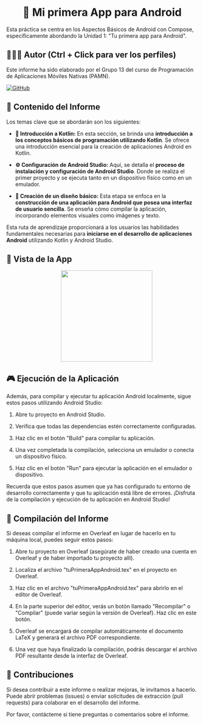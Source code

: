 <h1 align="center">&#x1F382 Mi primera App para Android</h1>

Esta práctica se centra en los Aspectos Básicos de Android con Compose, específicamente abordando la Unidad 1: "Tu primera app para Android".

## 🙆👨‍💻 Autor (Ctrl + Click para ver los perfiles)
Este informe ha sido elaborado por el Grupo 13 del curso de Programación de Aplicaciones Móviles Nativas (PAMN).

[![GitHub](https://img.shields.io/badge/GitHub-Alejandro%20David%20Arzola%20Saavedra-blue?style=flat-square&logo=github)](https://github.com/AlejandroDavidArzolaSaavedra)
  
## 📑 Contenido del Informe
Los temas clave que se abordarán son los siguientes:

- **🚀 Introducción a Kotlin:**
  En esta sección, se brinda una **introducción a los conceptos básicos de programación utilizando Kotlin**. Se ofrece una introducción esencial para la creación de aplicaciones Android en Kotlin.

- **⚙️ Configuración de Android Studio:**
  Aquí, se detalla el **proceso de instalación y configuración de Android Studio**. Donde se realiza el primer proyecto y se ejecuta tanto en un dispositivo físico como en un emulador.

- **🎨 Creación de un diseño básico:**
  Esta etapa se enfoca en la **construcción de una aplicación para Android que posea una interfaz de usuario sencilla**. Se enseña cómo compilar la aplicación, incorporando elementos visuales como imágenes y texto.

Esta ruta de aprendizaje proporcionará a los usuarios las habilidades fundamentales necesarias para **iniciarse en el desarrollo de aplicaciones Android** utilizando Kotlin y Android Studio.

## 📱 Vista de la App
<ul align="center">		
  <img  style="width:15rem" src="https://i.imgur.com/kB0c0FU.png"><br>
</ul>

## 🎮 Ejecución de la Aplicación
Además, para compilar y ejecutar tu aplicación Android localmente, sigue estos pasos utilizando Android Studio:

1. Abre tu proyecto en Android Studio.

2. Verifica que todas las dependencias estén correctamente configuradas.

3. Haz clic en el botón "Build" para compilar tu aplicación.

4. Una vez completada la compilación, selecciona un emulador o conecta un dispositivo físico.

5. Haz clic en el botón "Run" para ejecutar la aplicación en el emulador o dispositivo.

Recuerda que estos pasos asumen que ya has configurado tu entorno de desarrollo correctamente y que tu aplicación está libre de errores. ¡Disfruta de la compilación y ejecución de tu aplicación en Android Studio!


## 📄 Compilación del Informe
Si deseas compilar el informe en Overleaf en lugar de hacerlo en tu máquina local, puedes seguir estos pasos:

1. Abre tu proyecto en Overleaf (asegúrate de haber creado una cuenta en Overleaf y de haber importado tu proyecto allí).

2. Localiza el archivo "tuPrimeraAppAndroid.tex" en el proyecto en Overleaf.

3. Haz clic en el archivo "tuPrimeraAppAndroid.tex" para abrirlo en el editor de Overleaf.

4. En la parte superior del editor, verás un botón llamado "Recompilar" o "Compilar" (puede variar según la versión de Overleaf). Haz clic en este botón.

5. Overleaf se encargará de compilar automáticamente el documento LaTeX y generará el archivo PDF correspondiente.

6. Una vez que haya finalizado la compilación, podrás descargar el archivo PDF resultante desde la interfaz de Overleaf.

## 🤝 Contribuciones
Si desea contribuir a este informe o realizar mejoras, le invitamos a hacerlo. Puede abrir problemas (issues) o enviar solicitudes de extracción (pull requests) para colaborar en el desarrollo del informe.

Por favor, contácteme si tiene preguntas o comentarios sobre el informe.

